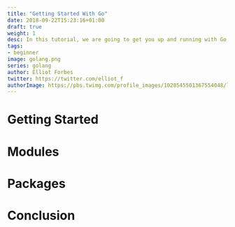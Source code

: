```yaml
---
title: "Getting Started With Go"
date: 2018-09-22T15:23:16+01:00
draft: true
weight: 1
desc: In this tutorial, we are going to get you up and running with Go so that you can go off and write your own Go programs.
tags:
- beginner
image: golang.png
series: golang
author: Elliot Forbes
twitter: https://twitter.com/elliot_f
authorImage: https://pbs.twimg.com/profile_images/1028545501367554048/lzr43cQv_400x400.jpg
---
```


# Getting Started

# Modules

# Packages

# Conclusion